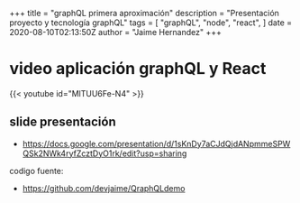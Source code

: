 +++
title = "graphQL primera aproximación"
description = "Presentación proyecto y tecnología graphQL"
tags = [
    "graphQL",
    "node",
    "react",
]
date = 2020-08-10T02:13:50Z
author = "Jaime Hernandez"
+++

# video aplicación graphQL y React
{{< youtube id="MlTUU6Fe-N4" >}} 

## slide presentación
* https://docs.google.com/presentation/d/1sKnDy7aCJdQjdANpmmeSPWQSk2NWk4ryfZcztDyO1rk/edit?usp=sharing

codigo fuente:
* https://github.com/devjaime/QraphQLdemo
